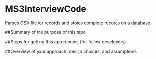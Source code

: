 # MS3InterviewCode
Parses CSV file for records and stores complete records on a database.

##Summary of the purpose of this repo

##Steps for getting this app running (for fellow developers)

##Overview of your approach, design choices, and assumptions
